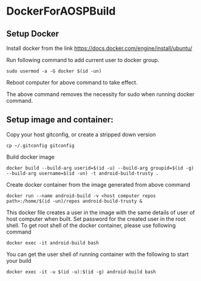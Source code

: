 # DockerForAOSPBuild


## Setup Docker


 Install docker from the link https://docs.docker.com/engine/install/ubuntu/
 
 Run following command to add current user to docker group. 

```
sudo usermod -a -G docker $(id -un)   
```

Reboot computer for above command to take effect.

The above command removes the necessity for sudo when running docker command.



## Setup image and container:

Copy your host gitconfig, or create a stripped down version
```
cp ~/.gitconfig gitconfig
```

Build docker image
```
docker build --build-arg userid=$(id -u) --build-arg groupid=$(id -g) --build-arg username=$(id -un) -t android-build-trusty .
```

Create docker container from the image generated from above command
```
docker run --name android-build -v <host computer repos path>:/home/$(id -un)/repos android-build-trusty &
```

This docker file creates a user in the image with the same details of user of host computer when built.
Set password for the created user in the root shell.  To get root shell of the docker container, please use following command
```
docker exec -it android-build bash
```

You can get the user shell of running container with the following to start your build
```
docker exec -it -u $(id -u):$(id -g) android-build bash
```
